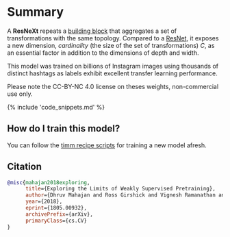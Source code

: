 # Summary

A **ResNeXt** repeats a [building block](https://paperswithcode.com/method/resnext-block) that aggregates a set of transformations with the same topology. Compared to a [ResNet](https://paperswithcode.com/method/resnet), it exposes a new dimension,  *cardinality* (the size of the set of transformations) $C$, as an essential factor in addition to the dimensions of depth and width. 

This model was trained on billions of Instagram images using thousands of distinct hashtags as labels exhibit excellent transfer learning performance. 

Please note the CC-BY-NC 4.0 license on theses weights, non-commercial use only.

{% include 'code_snippets.md' %}

## How do I train this model?

You can follow the [timm recipe scripts](https://rwightman.github.io/pytorch-image-models/scripts/) for training a new model afresh.

## Citation

```BibTeX
@misc{mahajan2018exploring,
      title={Exploring the Limits of Weakly Supervised Pretraining}, 
      author={Dhruv Mahajan and Ross Girshick and Vignesh Ramanathan and Kaiming He and Manohar Paluri and Yixuan Li and Ashwin Bharambe and Laurens van der Maaten},
      year={2018},
      eprint={1805.00932},
      archivePrefix={arXiv},
      primaryClass={cs.CV}
}
```

<!--
Models:
- Name: ig_resnext101_32x32d
  Metadata:
    FLOPs: 112225170432
    Epochs: 100
    Batch Size: 8064
    Training Data:
    - IG-3.5B-17k
    - ImageNet
    Training Techniques:
    - Nesterov Accelerated Gradient
    - Weight Decay
    Training Resources: 336x GPUs
    Architecture:
    - 1x1 Convolution
    - Batch Normalization
    - Convolution
    - Global Average Pooling
    - Grouped Convolution
    - Max Pooling
    - ReLU
    - ResNeXt Block
    - Residual Connection
    - Softmax
    File Size: 1876573776
    Tasks:
    - Image Classification
    ID: ig_resnext101_32x32d
    Layers: 101
    Crop Pct: '0.875'
    Momentum: 0.9
    Image Size: '224'
    Weight Decay: 0.001
    Interpolation: bilinear
    Minibatch Size: 8064
  Code: https://github.com/rwightman/pytorch-image-models/blob/d8e69206be253892b2956341fea09fdebfaae4e3/timm/models/resnet.py#L885
  In Collection: IG ResNeXt
- Name: ig_resnext101_32x16d
  Metadata:
    FLOPs: 46623691776
    Epochs: 100
    Batch Size: 8064
    Training Data:
    - IG-3.5B-17k
    - ImageNet
    Training Techniques:
    - Nesterov Accelerated Gradient
    - Weight Decay
    Training Resources: 336x GPUs
    Architecture:
    - 1x1 Convolution
    - Batch Normalization
    - Convolution
    - Global Average Pooling
    - Grouped Convolution
    - Max Pooling
    - ReLU
    - ResNeXt Block
    - Residual Connection
    - Softmax
    File Size: 777518664
    Tasks:
    - Image Classification
    ID: ig_resnext101_32x16d
    Layers: 101
    Crop Pct: '0.875'
    Momentum: 0.9
    Image Size: '224'
    Weight Decay: 0.001
    Interpolation: bilinear
  Code: https://github.com/rwightman/pytorch-image-models/blob/d8e69206be253892b2956341fea09fdebfaae4e3/timm/models/resnet.py#L874
  In Collection: IG ResNeXt
- Name: ig_resnext101_32x48d
  Metadata:
    FLOPs: 197446554624
    Epochs: 100
    Batch Size: 8064
    Training Data:
    - IG-3.5B-17k
    - ImageNet
    Training Techniques:
    - Nesterov Accelerated Gradient
    - Weight Decay
    Training Resources: 336x GPUs
    Architecture:
    - 1x1 Convolution
    - Batch Normalization
    - Convolution
    - Global Average Pooling
    - Grouped Convolution
    - Max Pooling
    - ReLU
    - ResNeXt Block
    - Residual Connection
    - Softmax
    File Size: 3317136976
    Tasks:
    - Image Classification
    ID: ig_resnext101_32x48d
    Layers: 101
    Crop Pct: '0.875'
    Momentum: 0.9
    Image Size: '224'
    Weight Decay: 0.001
    Interpolation: bilinear
  Code: https://github.com/rwightman/pytorch-image-models/blob/d8e69206be253892b2956341fea09fdebfaae4e3/timm/models/resnet.py#L896
  In Collection: IG ResNeXt
- Name: ig_resnext101_32x8d
  Metadata:
    FLOPs: 21180417024
    Epochs: 100
    Batch Size: 8064
    Training Data:
    - IG-3.5B-17k
    - ImageNet
    Training Techniques:
    - Nesterov Accelerated Gradient
    - Weight Decay
    Training Resources: 336x GPUs
    Architecture:
    - 1x1 Convolution
    - Batch Normalization
    - Convolution
    - Global Average Pooling
    - Grouped Convolution
    - Max Pooling
    - ReLU
    - ResNeXt Block
    - Residual Connection
    - Softmax
    File Size: 356056638
    Tasks:
    - Image Classification
    ID: ig_resnext101_32x8d
    Layers: 101
    Crop Pct: '0.875'
    Momentum: 0.9
    Image Size: '224'
    Weight Decay: 0.001
    Interpolation: bilinear
  Code: https://github.com/rwightman/pytorch-image-models/blob/d8e69206be253892b2956341fea09fdebfaae4e3/timm/models/resnet.py#L863
  In Collection: IG ResNeXt
Collections:
- Name: IG ResNeXt
  Paper:
    title: Exploring the Limits of Weakly Supervised Pretraining
    url: https://papperswithcode.com//paper/exploring-the-limits-of-weakly-supervised
  type: model-index
Type: model-index
-->
